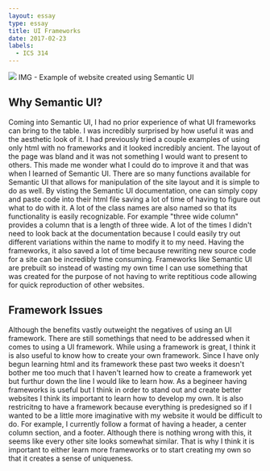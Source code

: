 ```yaml
---
layout: essay
type: essay
title: UI Frameworks
date: 2017-02-23
labels:
  - ICS 314
---
```


<img class="ui medium right spaced image" src="../images/islandsnow.png">
IMG - Example of website created using Semantic UI

## Why Semantic UI?

  Coming into Semantic UI, I had no prior experience of what UI frameworks can bring to the table. I was incredibly surprised by how useful
it was and the aesthetic look of it. I had previously tried a couple examples of using only html with no frameworks and it looked incredibly ancient. The layout of the page was bland and it was not something I would want to present to others. This made me wonder what I could do to improve it and that was when I learned of Semantic UI. There are so many functions available for Semantic UI that allows for 
manipulation of the site layout and it is simple to do as well. By visting the Semantic UI documentation, one can simply copy and paste
code into their html file saving a lot of time of having to figure out what to do with it. A lot of the class names are also named so that
its functionality is easily recognizable. For example "three wide column" provides a column that is a length of three wide. A lot of the 
times I didn't need to look back at the documentation because I could easily try out different variations within the name to modify it to
my need. Having the frameworks, it also saved a lot of time because rewriting new source code for a site can be incredibly time consuming.
Frameworks like Semantic UI are prebuilt so instead of wasting my own time I can use something that was created for the purpose of not having to write reptitious code allowing for quick reproduction of other websites.

## Framework Issues
 
 Although the benefits vastly outweight the negatives of using an UI framework. There are still somethings that need to be addressed
 when it comes to using a UI framework. While using a framework is great, I think it is also useful to know how to create your own
 framework. Since I have only begun learning html and its framework these past two weeks it doesn't bother me too much that I haven't
 learned how to create a framework yet but furthur down the line I would like to learn how. As a begineer having frameworks is useful but
 I think in order to stand out and create better websites I think its important to learn how to develop my own. It is also restricitng 
 to have a framework because everything is predesigned so if I wanted to be a little more imaginative with my website it would be difficult 
 to do. For example, I currently follow a format of having a header, a center column section, and a footer. Although there is nothing 
 wrong with this, it seems like every other site looks somewhat similar. That is why I think it is important to either learn more frameworks or to start creating my own so that it creates a sense of uniqueness.
